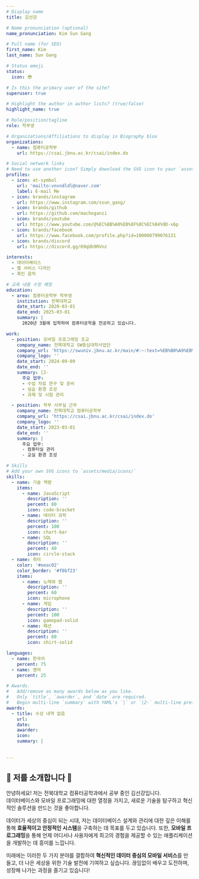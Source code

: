 ```yaml
---
# Display name
title: 김선강

# Name pronunciation (optional)
name_pronunciation: Kim Sun Gang

# Full name (for SEO)
first_name: Kim
last_name: Sun Gang

# Status emoji
status:
  icon: 😎

# Is this the primary user of the site?
superuser: true

# Highlight the author in author lists? (true/false)
highlight_name: true

# Role/position/tagline
role: 학부생

# Organizations/Affiliations to display in Biography blox
organizations:
  - name: 컴퓨터공학부
    url: https://csai.jbnu.ac.kr/csai/index.do

# Social network links
# Need to use another icon? Simply download the SVG icon to your `assets/media/icons/` folder.
profiles:
  - icon: at-symbol
    url: 'mailto:vnvndldl@naver.com'
    label: E-mail Me
  - icon: brands/instagram
    url: https://www.instagram.com/ssun_gang/
  - icon: brands/github
    url: https://github.com/machoganzi
  - icon: brands/youtube
    url: https://www.youtube.com/@%EC%8B%A0%EB%8F%8C%EC%84%9D-x6p
  - icon: brands/facebook
    url: https://www.facebook.com/profile.php?id=100008799076131
  - icon: brands/discord
    url: https://discord.gg/69qUb9RVnz

interests:
  - 데이터베이스
  - 웹 서비스 디자인 
  - 흑인 음악

# 교육 내용 수정 예정
education:
  - area: 컴퓨터공학부 학부생
    institution: 전북대학교
    date_start: 2020-03-01
    date_end: 2025-03-01
    summary: |
      2020년 3월에 입학하여 컴퓨터공학을 전공하고 있습니다.

work:
  - position: 모바일 프로그래밍 조교
    company_name: 전북대학교 SW중심대학사업단
    company_url: 'https://swuniv.jbnu.ac.kr/main/#:~:text=%EB%B0%A9%EB%AC%B8%20%EC%A4%91%EC%9D%B8%20%EC%82%AC%EC%9D%B4%ED%8A%B8%EC%97%90'
    company_logo: ''
    date_start: 2024-09-09
    date_end: ''
    summary: |2-
      주요 업무:
      - 수업 자료 연구 및 준비
      - 실습 환경 조성
      - 과제 및 시험 관리

  - position: 학부 사무실 근무
    company_name: 전북대학교 컴퓨터공학부
    company_url: 'https://csai.jbnu.ac.kr/csai/index.do'
    company_logo: ''
    date_start: 2023-03-01
    date_end: ''
    summary: |
      주요 업무:
      - 컴퓨터실 관리
      - 교실 환경 조성

# Skills
# Add your own SVG icons to `assets/media/icons/`
skills:
  - name: 기술 역량
    items:
      - name: JavaScript
        description: ''
        percent: 80
        icon: code-bracket
      - name: 데이터 과학
        description: ''
        percent: 100
        icon: chart-bar
      - name: SQL
        description: ''
        percent: 40
        icon: circle-stack
  - name: 취미
    color: '#eeac02'
    color_border: '#f0bf23'
    items:
      - name: 노래와 랩
        description: ''
        percent: 60
        icon: microphone
      - name: 게임
        description: ''
        percent: 100
        icon: gamepad-solid
      - name: 패션
        description: ''
        percent: 80
        icon: shirt-solid

languages:
  - name: 한국어
    percent: 75
  - name: 영어
    percent: 25

# Awards.
#   Add/remove as many awards below as you like.
#   Only `title`, `awarder`, and `date` are required.
#   Begin multi-line `summary` with YAML's `|` or `|2-` multi-line prefix and indent 2 spaces below.
awards:
  - title: 수상 내역 없음
    url: 
    date: 
    awarder: 
    icon: 
    summary: |
     
  
---
```


## 🤗 저를 소개합니다 🤗

안녕하세요! 저는 전북대학교 컴퓨터공학과에서 공부 중인 김선강입니다.  
데이터베이스와 모바일 프로그래밍에 대한 열정을 가지고, 새로운 기술을 탐구하고 혁신적인 솔루션을 만드는 것을 좋아합니다. 

데이터가 세상의 중심이 되는 시대, 저는 데이터베이스 설계와 관리에 대한 깊은 이해를 통해 **효율적이고 안정적인 시스템**을 구축하는 데 목표를 두고 있습니다. 또한, **모바일 프로그래밍**을 통해 언제 어디서나 사용자에게 최고의 경험을 제공할 수 있는 애플리케이션을 개발하는 데 흥미를 느낍니다. 

미래에는 이러한 두 가지 분야를 결합하여 **혁신적인 데이터 중심의 모바일 서비스**를 만들고, 더 나은 세상을 위한 기술 발전에 기여하고 싶습니다. 끊임없이 배우고 도전하며, 성장해 나가는 과정을 즐기고 있습니다!
